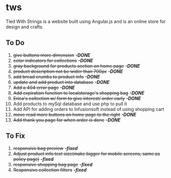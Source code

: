 # tws

Tied With Strings is a website built using Angular.js and is an online store for design and crafts.

## To Do
1. ~~give buttons more dimension~~ **_-DONE_**
2. ~~color indicators for collections~~ **_-DONE_**
3. ~~gray background for products section on home page~~ **_-DONE_**
4. ~~product description not be wider than 700px~~ **_-DONE_**
5. ~~add bread crumbs to product info~~ **_-DONE_**
6. ~~update and add product into database~~ **_-DONE_**
7. ~~Add a 404 error page~~ **_-DONE_**
8. ~~Add expiration function to localstorage's shopping bag~~ **_-DONE_**
9. ~~Erica's collection w/ form to give interest/ order early~~ **_-DONE_**
10. Add products to mySql database and use php to pull it
11. Add API for adding orders to Infusionsoft instead of using shopping cart
12. ~~move read more buttons on home page to the right~~ **_-DONE_**
13. ~~Add thank you page for when order is done~~ **_-DONE_**

## To Fix
1. ~~responsive bag preview~~ **_-fixed_**
2. ~~Adjust product info text size(make bigger for mobile screens, same as policy page)~~ **_-fixed_**
3. ~~responsive shopping bag page~~ **_-fixed_**
4. ~~Responsive collection filters~~ **_-fixed_**
